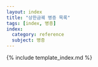 ```yaml
---
layout: index
title: "상한금궤 병증 목록"
tags: [index, 병증]
index:
  category: reference
  subject: 병증
---
```



{% include template_index.md %}
